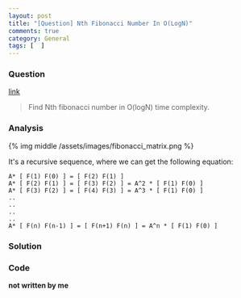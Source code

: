 ```yaml
---
layout: post
title: "[Question] Nth Fibonacci Number In O(LogN)"
comments: true
category: General
tags: [  ]
---
```


### Question 

[link](http://tech-queries.blogspot.sg/2010/09/nth-fibbonacci-number-in-ologn.html)

> Find Nth fibonacci number in O(logN) time complexity.

### Analysis

{% img middle /assets/images/fibonacci_matrix.png %}

It's a recursive sequence, where we can get the following equation: 

	A* [ F(1) F(0) ] = [ F(2) F(1) ]
	A* [ F(2) F(1) ] = [ F(3) F(2) ] = A^2 * [ F(1) F(0) ]
	A* [ F(3) F(2) ] = [ F(4) F(3) ] = A^3 * [ F(1) F(0) ]
	..
	..
	..
	..
	A* [ F(n) F(n-1) ] = [ F(n+1) F(n) ] = A^n * [ F(1) F(0) ]

### Solution


### Code

__not written by me__


